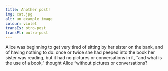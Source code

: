 ```yaml
---
title: Another post!
img: cat.jpg
alt: un example image
colour: violet
transEs: otro-post
transPt: outro-post
---
```


Alice was beginning to get very tired of sitting by her sister on the bank, and of having nothing to do: once or twice she had peeped into the book her sister was reading, but it had no pictures or conversations in it, “and what is the use of a book,” thought Alice “without pictures or conversations?
